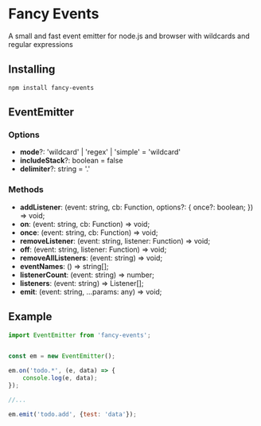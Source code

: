 # Fancy Events

A small and fast event emitter for node.js and browser with wildcards and regular expressions

## Installing

`npm install fancy-events`

## EventEmitter

### Options

- **mode**?: 'wildcard' | 'regex' | 'simple' = 'wildcard'
- **includeStack**?: boolean = false
- **delimiter**?: string = '.'

### Methods

- **addListener**: (event: string, cb: Function, options?: { once?: boolean; }) => void;
- **on**: (event: string, cb: Function) => void;
- **once**: (event: string, cb: Function) => void;
- **removeListener**: (event: string, listener: Function) => void;
- **off**: (event: string, listener: Function) => void;
- **removeAllListeners**: (event: string) => void;
- **eventNames**: () => string[];
- **listenerCount**: (event: string) => number;
- **listeners**: (event: string) => Listener[];
- **emit**: (event: string, ...params: any) => void;

## Example

```javascript
import EventEmitter from 'fancy-events';


const em = new EventEmitter();

em.on('todo.*', (e, data) => {
    console.log(e, data);
});

//...

em.emit('todo.add', {test: 'data'});

```
